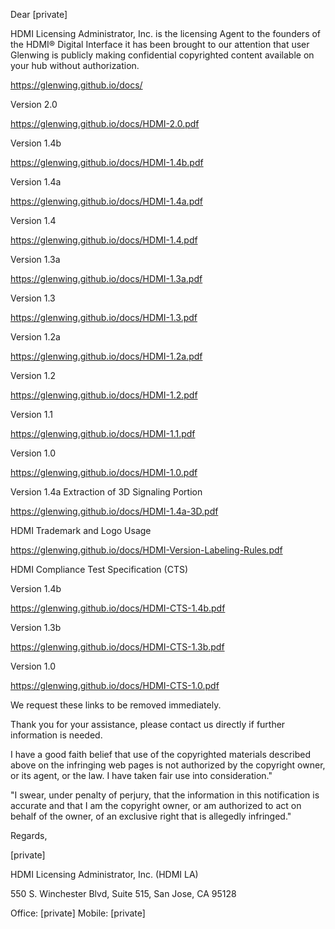 Dear [private]

 

HDMI Licensing Administrator, Inc. is the licensing Agent to the founders of the HDMI® Digital Interface it has been brought to our attention that user Glenwing is publicly making confidential copyrighted content available on your hub without authorization.

 

https://glenwing.github.io/docs/

 

Version 2.0

https://glenwing.github.io/docs/HDMI-2.0.pdf

Version 1.4b

https://glenwing.github.io/docs/HDMI-1.4b.pdf

Version 1.4a

https://glenwing.github.io/docs/HDMI-1.4a.pdf

Version 1.4

https://glenwing.github.io/docs/HDMI-1.4.pdf

Version 1.3a

https://glenwing.github.io/docs/HDMI-1.3a.pdf

Version 1.3

https://glenwing.github.io/docs/HDMI-1.3.pdf

Version 1.2a

https://glenwing.github.io/docs/HDMI-1.2a.pdf

Version 1.2

https://glenwing.github.io/docs/HDMI-1.2.pdf

Version 1.1

https://glenwing.github.io/docs/HDMI-1.1.pdf

Version 1.0

https://glenwing.github.io/docs/HDMI-1.0.pdf

Version 1.4a Extraction of 3D Signaling Portion

https://glenwing.github.io/docs/HDMI-1.4a-3D.pdf

HDMI Trademark and Logo Usage

https://glenwing.github.io/docs/HDMI-Version-Labeling-Rules.pdf

HDMI Compliance Test Specification (CTS)

Version 1.4b

https://glenwing.github.io/docs/HDMI-CTS-1.4b.pdf

Version 1.3b

https://glenwing.github.io/docs/HDMI-CTS-1.3b.pdf

Version 1.0

https://glenwing.github.io/docs/HDMI-CTS-1.0.pdf

 

We request these links to be removed immediately.

 

Thank you for your assistance, please contact us directly if further information is needed.

 

I have a good faith belief that use of the copyrighted materials described above on the infringing web pages is not authorized by the copyright owner, or its agent, or the law. I have taken fair use into consideration."

"I swear, under penalty of perjury, that the information in this notification is accurate and that I am the copyright owner, or am authorized to act on behalf of the owner, of an exclusive right that is allegedly infringed."

 

Regards,

 

 

[private]

HDMI Licensing Administrator, Inc. (HDMI LA)

550 S. Winchester Blvd, Suite 515, San Jose, CA 95128

Office: [private]  Mobile: [private]

 
